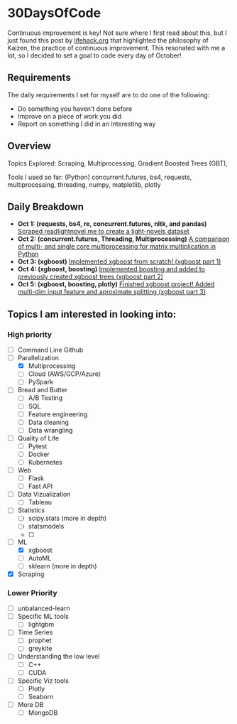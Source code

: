 # 30DaysOfCode
Continuous improvement is key! Not sure where I first read about this, but I just found this post by [lifehack.org](https://www.lifehack.org/788823/continuous-improvement) that highlighted the philosophy of Kaizen, the practice of continuous improvement. This resonated with me a lot, so I decided to set a goal to code every day of October! 

## Requirements 
The daily requirements I set for myself are to do one of the following:
* Do something you haven't done before
* Improve on a piece of work you did
* Report on something I did in an interesting way

## Overview
Topics Explored: Scraping, Multiprocessing, Gradient Boosted Trees (GBT), 

Tools I used so far: (Python) concurrent.futures, bs4, requests, multiprocessing, threading, numpy, matplotlib, plotly

## Daily Breakdown
* **Oct 1: (requests, bs4, re, concurrent.futures, nltk, and pandas)** [Scraped readlightnovel.me to create a light-novels dataset](https://github.com/yuvalofek/scraping-light-novel-data)
* **Oct 2: (concurrent.futures, Threading, Multiprocessing)** [A comparison of multi- and single core multiprocessing for matrix multiplication in Python](https://github.com/yuvalofek/MultiprocessingMatMul)
* **Oct 3: (xgboost)** [Implemented xgboost from scratch! (xgboost part 1)](https://github.com/yuvalofek/py_xgboost)
* **Oct 4: (xgboost, boosting)** [Implemented boosting and added to previously created xgboost trees (xgboost part 2)](https://github.com/yuvalofek/py_xgboost)
* **Oct 5: (xgboost, boosting, plotly)** [Finished xgboost project! Added multi-dim input feature and aproximate splitting (xgboost part 3)](https://github.com/yuvalofek/py_xgboost)


## Topics I am interested in looking into: 
### High priority
- [ ] Command Line Github
- [ ] Parallelization
  - [X] Multiprocessing
  - [ ] Cloud (AWS/GCP/Azure)
  - [ ] PySpark
- [ ] Bread and Butter
  - [ ] A/B Testing
  - [ ] SQL
  - [ ] Feature engineering
  - [ ] Data cleaning
  - [ ] Data wrangling
- [ ] Quality of Life
  - [ ] Pytest
  - [ ] Docker
  - [ ] Kubernetes 
- [ ] Web
  - [ ] Flask
  - [ ] Fast API
- [ ] Data Vizualization
  - [ ] Tableau
- [ ] Statistics
  - [ ] scipy.stats (more in depth) 
  - [ ] statsmodels 
  - [ ] 
- [ ] ML
  - [X] xgboost
  - [ ] AutoML
  - [ ] sklearn (more in depth)
- [X] Scraping 

### Lower Priority
- [ ] unbalanced-learn
- [ ] Specific ML tools
  - [ ] lightgbm
- [ ] Time Series
  - [ ] prophet
  - [ ] greykite
- [ ] Understanding the low level 
  - [ ] C++
  - [ ] CUDA
- [ ] Specific Viz tools
  - [ ] Plotly
  - [ ] Seaborn
- [ ] More DB
  - [ ] MongoDB
